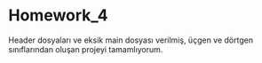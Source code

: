 # Homework_4
Header dosyaları ve eksik main dosyası verilmiş, üçgen ve dörtgen sınıflarından oluşan projeyi tamamlıyorum.
